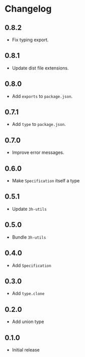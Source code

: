 # Changelog

## 0.8.2

- Fix typing export.

## 0.8.1

- Update dist file extensions.

## 0.8.0

- Add `exports` to `package.json`.

## 0.7.1

- Add `type` to `package.json`.

## 0.7.0

- Improve error messages.

## 0.6.0

- Make `Specification` itself a type

## 0.5.1

- Update `3h-utils`

## 0.5.0

- Bundle `3h-utils`

## 0.4.0

- Add `Specification`

## 0.3.0

- Add `type.clone`

## 0.2.0

- Add union type

## 0.1.0

- Initial release
